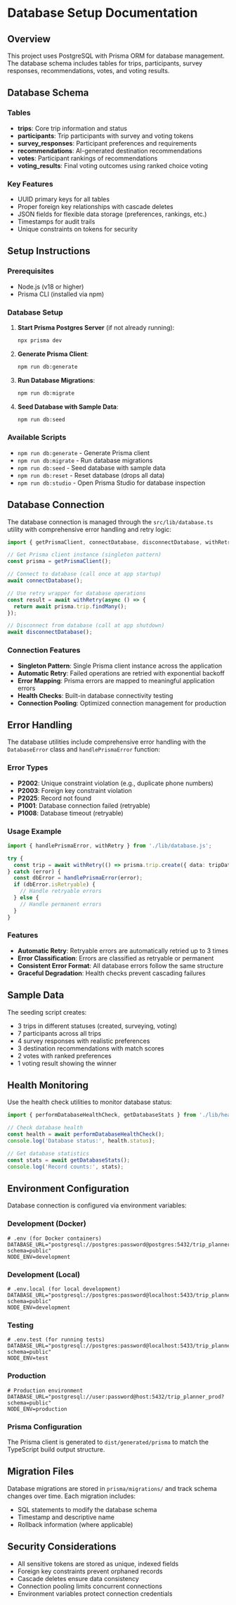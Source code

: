 # Database Setup Documentation

## Overview

This project uses PostgreSQL with Prisma ORM for database management. The database schema includes tables for trips, participants, survey responses, recommendations, votes, and voting results.

## Database Schema

### Tables

- **trips**: Core trip information and status
- **participants**: Trip participants with survey and voting tokens
- **survey_responses**: Participant preferences and requirements
- **recommendations**: AI-generated destination recommendations
- **votes**: Participant rankings of recommendations
- **voting_results**: Final voting outcomes using ranked choice voting

### Key Features

- UUID primary keys for all tables
- Proper foreign key relationships with cascade deletes
- JSON fields for flexible data storage (preferences, rankings, etc.)
- Timestamps for audit trails
- Unique constraints on tokens for security

## Setup Instructions

### Prerequisites

- Node.js (v18 or higher)
- Prisma CLI (installed via npm)

### Database Setup

1. **Start Prisma Postgres Server** (if not already running):
   ```bash
   npx prisma dev
   ```

2. **Generate Prisma Client**:
   ```bash
   npm run db:generate
   ```

3. **Run Database Migrations**:
   ```bash
   npm run db:migrate
   ```

4. **Seed Database with Sample Data**:
   ```bash
   npm run db:seed
   ```

### Available Scripts

- `npm run db:generate` - Generate Prisma client
- `npm run db:migrate` - Run database migrations
- `npm run db:seed` - Seed database with sample data
- `npm run db:reset` - Reset database (drops all data)
- `npm run db:studio` - Open Prisma Studio for database inspection

## Database Connection

The database connection is managed through the `src/lib/database.ts` utility with comprehensive error handling and retry logic:

```typescript
import { getPrismaClient, connectDatabase, disconnectDatabase, withRetry } from './lib/database.js';

// Get Prisma client instance (singleton pattern)
const prisma = getPrismaClient();

// Connect to database (call once at app startup)
await connectDatabase();

// Use retry wrapper for database operations
const result = await withRetry(async () => {
  return await prisma.trip.findMany();
});

// Disconnect from database (call at app shutdown)
await disconnectDatabase();
```

### Connection Features

- **Singleton Pattern**: Single Prisma client instance across the application
- **Automatic Retry**: Failed operations are retried with exponential backoff
- **Error Mapping**: Prisma errors are mapped to meaningful application errors
- **Health Checks**: Built-in database connectivity testing
- **Connection Pooling**: Optimized connection management for production

## Error Handling

The database utilities include comprehensive error handling with the `DatabaseError` class and `handlePrismaError` function:

### Error Types
- **P2002**: Unique constraint violation (e.g., duplicate phone numbers)
- **P2003**: Foreign key constraint violation
- **P2025**: Record not found
- **P1001**: Database connection failed (retryable)
- **P1008**: Database timeout (retryable)

### Usage Example
```typescript
import { handlePrismaError, withRetry } from './lib/database.js';

try {
  const trip = await withRetry(() => prisma.trip.create({ data: tripData }));
} catch (error) {
  const dbError = handlePrismaError(error);
  if (dbError.isRetryable) {
    // Handle retryable errors
  } else {
    // Handle permanent errors
  }
}
```

### Features
- **Automatic Retry**: Retryable errors are automatically retried up to 3 times
- **Error Classification**: Errors are classified as retryable or permanent
- **Consistent Error Format**: All database errors follow the same structure
- **Graceful Degradation**: Health checks prevent cascading failures

## Sample Data

The seeding script creates:

- 3 trips in different statuses (created, surveying, voting)
- 7 participants across all trips
- 4 survey responses with realistic preferences
- 3 destination recommendations with match scores
- 2 votes with ranked preferences
- 1 voting result showing the winner

## Health Monitoring

Use the health check utilities to monitor database status:

```typescript
import { performDatabaseHealthCheck, getDatabaseStats } from './lib/health-check.js';

// Check database health
const health = await performDatabaseHealthCheck();
console.log('Database status:', health.status);

// Get database statistics
const stats = await getDatabaseStats();
console.log('Record counts:', stats);
```

## Environment Configuration

Database connection is configured via environment variables:

### Development (Docker)
```env
# .env (for Docker containers)
DATABASE_URL="postgresql://postgres:password@postgres:5432/trip_planner_dev?schema=public"
NODE_ENV=development
```

### Development (Local)
```env
# .env.local (for local development)
DATABASE_URL="postgresql://postgres:password@localhost:5433/trip_planner_dev?schema=public"
NODE_ENV=development
```

### Testing
```env
# .env.test (for running tests)
DATABASE_URL="postgresql://postgres:password@localhost:5433/trip_planner_dev?schema=public"
NODE_ENV=test
```

### Production
```env
# Production environment
DATABASE_URL="postgresql://user:password@host:5432/trip_planner_prod?schema=public"
NODE_ENV=production
```

### Prisma Configuration
The Prisma client is generated to `dist/generated/prisma` to match the TypeScript build output structure.

## Migration Files

Database migrations are stored in `prisma/migrations/` and track schema changes over time. Each migration includes:

- SQL statements to modify the database schema
- Timestamp and descriptive name
- Rollback information (where applicable)

## Security Considerations

- All sensitive tokens are stored as unique, indexed fields
- Foreign key constraints prevent orphaned records
- Cascade deletes ensure data consistency
- Connection pooling limits concurrent connections
- Environment variables protect connection credentials
